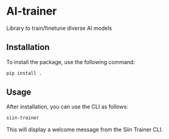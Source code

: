 # AI-trainer
Library to train/finetune diverse AI models

## Installation

To install the package, use the following command:

```bash
pip install .
```

## Usage

After installation, you can use the CLI as follows:

```bash
siin-trainer
```

This will display a welcome message from the Siin Trainer CLI.
